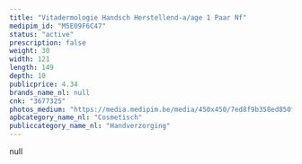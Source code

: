 ```yaml
---
title: "Vitadermologie Handsch Herstellend-a/age 1 Paar Nf"
medipim_id: "M5E09F6C47"
status: "active"
prescription: false
weight: 30
width: 121
length: 149
depth: 10
publicprice: 4.34
brands_name_nl: null
cnk: "3677325"
photos_medium: "https://media.medipim.be/media/450x450/7ed8f9b358ed850f59184b79c5e9d31c.jpg"
apbcategory_name_nl: "Cosmetisch"
publiccategory_name_nl: "Handverzorging"
---
```

null
